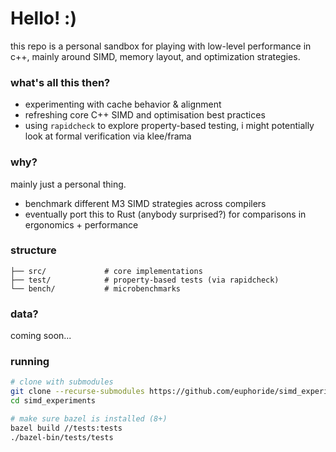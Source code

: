 # Hello! :)

this repo is a personal sandbox for playing with low-level performance in c++, mainly around SIMD, memory layout, and optimization strategies.

### what's all this then?

- experimenting with cache behavior & alignment
- refreshing core C++ SIMD and optimisation best practices
- using `rapidcheck` to explore property-based testing, i might potentially look at formal verification via klee/frama

### why?

mainly just a personal thing.

- benchmark different M3 SIMD strategies across compilers
- eventually port this to Rust (anybody surprised?) for comparisons in ergonomics + performance

### structure

```
├── src/             # core implementations
├── test/            # property-based tests (via rapidcheck)
└── bench/           # microbenchmarks
```

### data?

coming soon...


### running

```bash
# clone with submodules
git clone --recurse-submodules https://github.com/euphoride/simd_experiments
cd simd_experiments

# make sure bazel is installed (8+)
bazel build //tests:tests
./bazel-bin/tests/tests
```
